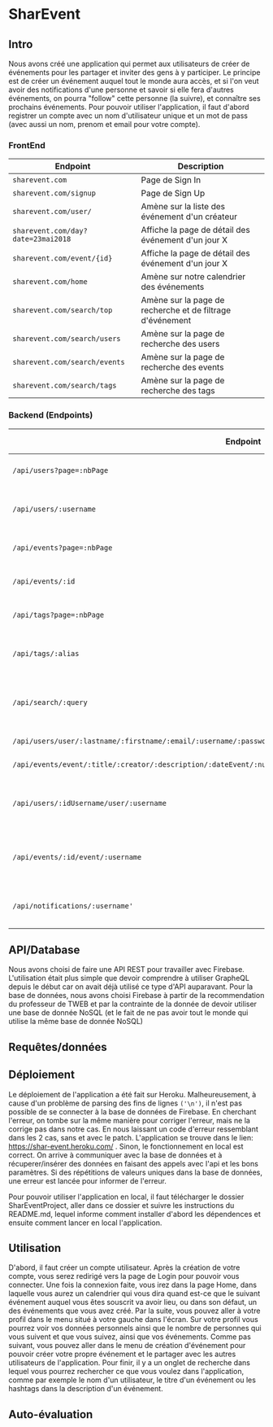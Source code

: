 # SharEvent

## Intro
Nous avons créé une application qui permet aux utilisateurs de créer de événements pour les partager et inviter des gens à y participer. Le principe est de créer un événement auquel tout le monde aura accès, et si l'on veut avoir des notifications d'une personne et savoir si elle fera d'autres événements, on pourra "follow" cette personne (la suivre), et connaître ses prochains événements.
Pour pouvoir utiliser l'application, il faut d'abord registrer un compte avec un nom d'utilisateur unique et un mot de pass (avec aussi un nom, prenom et email pour votre compte).

### FrontEnd

| Endpoint                      		| Description 												|
| ------------------------------------- | --------------------------------------------------------- |
| `sharevent.com`        				| Page de Sign In 											|
| `sharevent.com/signup`        		| Page de Sign Up 											|
| `sharevent.com/user/`         		| Amène sur la liste des événement d'un créateur 			|
| `sharevent.com/day?date=23mai2018`	| Affiche la page de détail des événement d'un jour X 		|
| `sharevent.com/event/{id}`    		| Affiche la page de détail des événement d'un jour X 		|
| `sharevent.com/home`          		| Amène sur notre calendrier des événements 				|
| `sharevent.com/search/top`    		| Amène sur la page de recherche et de filtrage d'événement |
| `sharevent.com/search/users`  		| Amène sur la page de recherche des users 					|
| `sharevent.com/search/events` 		| Amène sur la page de recherche des events 				|
| `sharevent.com/search/tags`   		| Amène sur la page de recherche des tags 					|

### Backend (Endpoints)

| Endpoint                       																					| Type Request | Description                                 	 |
| ----------------------------------------------------------------------------------------------------------------- | ------------ | ----------------------------------------------- |
| `/api/users?page=:nbPage` 	           							      											| `GET`        | Retourne tous les users                     	 |
| `/api/users/:username`              																				| `GET`        | Retourne le user avec username cherché        	 |
| `/api/events?page=:nbPage`                  																		| `GET`        | Retourne tous les events                    	 |
| `/api/events/:id`             																					| `GET`        | Retourne l'event n°{id}                     	 |
| `/api/tags?page=:nbPage`                    																		| `GET`        | Retourne tous les tags                      	 |
| `/api/tags/:alias`              																					| `GET`        | Retourne le tag avec l'alias cherché          	 |
| `/api/search/:query`        																						| `GET`        | Permet de chercher parmi tout ce qui existe 	 |
| `/api/users/user/:lastname/:firstname/:email/:username/:password`       											| `POST`       | Crée un créateur 							 	 |
| `/api/events/event/:title/:creator/:description/:dateEvent/:numberPlace/:streetPlace/:postalCodePlace/:cityPlace`	| `POST`       | Crée un événement 						     	 |
| `/api/users/:idUsername/user/:username`    																		| `POST`       | Un utilisateur peut suivre un autre utilisateur |
| `/api/events/:id/event/:username`    																				| `POST`       | Un utilisateur peut suivre un événement 	 	 |
| `/api/notifications/:username'`    																				| `GET`        | Obtient les notifications de l'utilisateur	 	 |

## API/Database
Nous avons choisi de faire une API REST pour travailler avec Firebase. L'utilisation était plus simple que devoir comprendre à utiliser GrapheQL depuis le début car on avait déjà utilisé ce type d'API auparavant. 
Pour la base de données, nous avons choisi Firebase à partir de la recommendation du professeur de TWEB et par la contrainte de la donnée de devoir utiliser une base de donnée NoSQL (et le fait de ne pas avoir tout le monde qui utilise la même base de donnée NoSQL)

## Requêtes/données


## Déploiement
Le déploiement de l'application a été fait sur Heroku. Malheureusement, à cause d'un problème de parsing des fins de lignes `('\n')`, il n'est pas possible de se connecter à la base de données de Firebase. En cherchant l'erreur, on tombe sur la même manière pour corriger l'erreur, mais ne la corrige pas dans notre cas. En nous laissant un code d'erreur ressemblant dans les 2 cas, sans et avec le patch. L'application se trouve dans le lien: https://shar-event.heroku.com/ .
Sinon, le fonctionnement en local est correct. On arrive à communiquer avec la base de données et à récuperer/insérer des données en faisant des appels avec l'api et les bons paramètres. Si des répétitions de valeurs uniques dans la base de données, une erreur est lancée pour informer de l'erreur.

Pour pouvoir utiliser l'application en local, il faut télécharger le dossier SharEventProject, aller dans ce dossier et suivre les instructions du README.md, lequel informe comment installer d'abord les dépendences et ensuite comment lancer en local l'application.

## Utilisation
D'abord, il faut créer un compte utilisateur. Après la création de votre compte, vous serez redirigé vers la page de Login pour pouvoir vous connecter.
Une fois la connexion faite, vous irez dans la page Home, dans laquelle vous aurez un calendrier qui vous dira quand est-ce que le suivant événement auquel vous êtes souscrit va avoir lieu, ou dans son défaut, un des événements que vous avez créé.
Par la suite, vous pouvez aller à votre profil dans le menu situé à votre gauche dans l'écran. Sur votre profil vous pourrez voir vos données personnels ainsi que le nombre de personnes qui vous suivent et que vous suivez, ainsi que vos événements.
Comme pas suivant, vous pouvez aller dans le menu de création d'événement pour pouvoir créer votre propre événement et le partager avec les autres utilisateurs de l'application.
Pour finir, il y a un onglet de recherche dans lequel vous pourrez rechercher ce que vous voulez dans l'application, comme par exemple le nom d'un utilisateur, le titre d'un événement ou les hashtags dans la description d'un événement.

## Auto-évaluation
